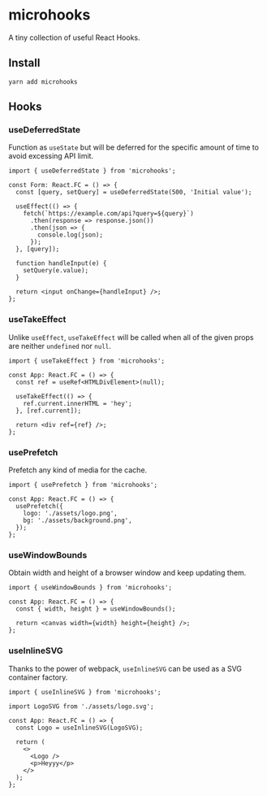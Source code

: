 # microhooks

A tiny collection of useful React Hooks.

## Install

```
yarn add microhooks
```

## Hooks

### useDeferredState

Function as `useState` but will be deferred for the specific amount of time to avoid excessing API limit.

```tsx
import { useDeferredState } from 'microhooks';

const Form: React.FC = () => {
  const [query, setQuery] = useDeferredState(500, 'Initial value');

  useEffect(() => {
    fetch(`https://example.com/api?query=${query}`)
      .then(response => response.json())
      .then(json => {
        console.log(json);
      });
  }, [query]);

  function handleInput(e) {
    setQuery(e.value);
  }

  return <input onChange={handleInput} />;
};
```

### useTakeEffect

Unlike `useEffect`, `useTakeEffect` will be called when all of the given props are neither `undefined` nor `null`.

```tsx
import { useTakeEffect } from 'microhooks';

const App: React.FC = () => {
  const ref = useRef<HTMLDivElement>(null);

  useTakeEffect(() => {
    ref.current.innerHTML = 'hey';
  }, [ref.current]);

  return <div ref={ref} />;
};
```

### usePrefetch

Prefetch any kind of media for the cache.

```tsx
import { usePrefetch } from 'microhooks';

const App: React.FC = () => {
  usePrefetch({
    logo: './assets/logo.png',
    bg: './assets/background.png',
  });
};
```

### useWindowBounds

Obtain width and height of a browser window and keep updating them.

```tsx
import { useWindowBounds } from 'microhooks';

const App: React.FC = () => {
  const { width, height } = useWindowBounds();

  return <canvas width={width} height={height} />;
};
```

### useInlineSVG

Thanks to the power of webpack, `useInlineSVG` can be used as a SVG container factory.

```tsx
import { useInlineSVG } from 'microhooks';

import LogoSVG from './assets/logo.svg';

const App: React.FC = () => {
  const Logo = useInlineSVG(LogoSVG);

  return (
    <>
      <Logo />
      <p>Heyyy</p>
    </>
  );
};
```
